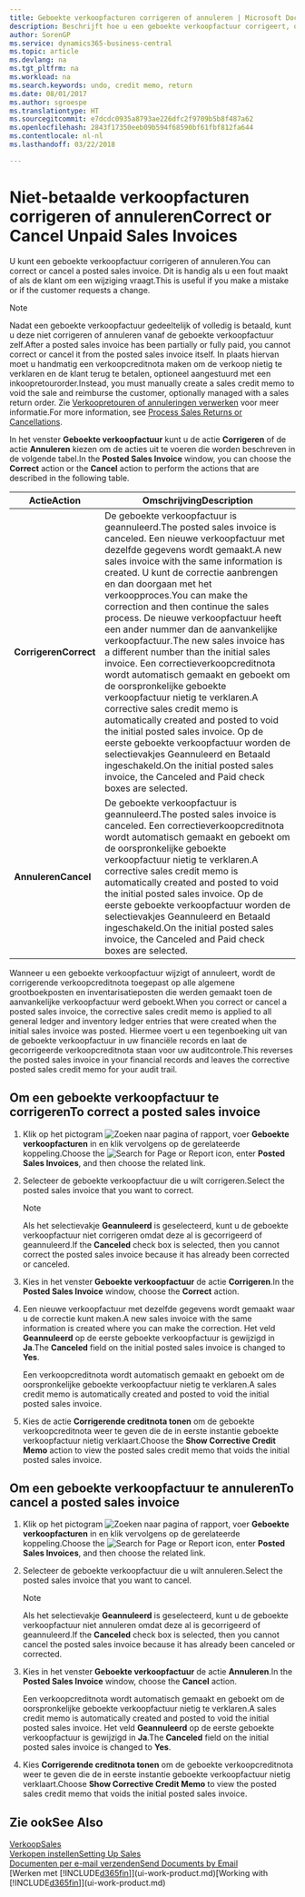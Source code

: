 ```yaml
---
title: Geboekte verkoopfacturen corrigeren of annuleren | Microsoft Docs
description: Beschrijft hoe u een geboekte verkoopfactuur corrigeert, ongedaan maakt of annuleert en een verkoopcreditnota vereffent.
author: SorenGP
ms.service: dynamics365-business-central
ms.topic: article
ms.devlang: na
ms.tgt_pltfrm: na
ms.workload: na
ms.search.keywords: undo, credit memo, return
ms.date: 08/01/2017
ms.author: sgroespe
ms.translationtype: HT
ms.sourcegitcommit: e7dcdc0935a8793ae226dfc2f9709b5b8f487a62
ms.openlocfilehash: 2843f17350eeb09b594f68590bf61fbf812fa644
ms.contentlocale: nl-nl
ms.lasthandoff: 03/22/2018

---
```

# <a name="correct-or-cancel-unpaid-sales-invoices"></a><span data-ttu-id="a30ff-103">Niet-betaalde verkoopfacturen corrigeren of annuleren</span><span class="sxs-lookup"><span data-stu-id="a30ff-103">Correct or Cancel Unpaid Sales Invoices</span></span>
<span data-ttu-id="a30ff-104">U kunt een geboekte verkoopfactuur corrigeren of annuleren.</span><span class="sxs-lookup"><span data-stu-id="a30ff-104">You can correct or cancel a posted sales invoice.</span></span> <span data-ttu-id="a30ff-105">Dit is handig als u een fout maakt of als de klant om een wijziging vraagt.</span><span class="sxs-lookup"><span data-stu-id="a30ff-105">This is useful if you make a mistake or if the customer requests a change.</span></span>

> [!NOTE]  
>   <span data-ttu-id="a30ff-106">Nadat een geboekte verkoopfactuur gedeeltelijk of volledig is betaald, kunt u deze niet corrigeren of annuleren vanaf de geboekte verkoopfactuur zelf.</span><span class="sxs-lookup"><span data-stu-id="a30ff-106">After a posted sales invoice has been partially or fully paid, you cannot correct or cancel it from the posted sales invoice itself.</span></span> <span data-ttu-id="a30ff-107">In plaats hiervan moet u handmatig een verkoopcreditnota maken om de verkoop nietig te verklaren en de klant terug te betalen, optioneel aangestuurd met een inkoopretourorder.</span><span class="sxs-lookup"><span data-stu-id="a30ff-107">Instead, you must manually create a sales credit memo to void the sale and reimburse the customer, optionally managed with a sales return order.</span></span> <span data-ttu-id="a30ff-108">Zie [Verkoopretouren of annuleringen verwerken](sales-how-process-sales-returns-cancellations.md) voor meer informatie.</span><span class="sxs-lookup"><span data-stu-id="a30ff-108">For more information, see [Process Sales Returns or Cancellations](sales-how-process-sales-returns-cancellations.md).</span></span>

<span data-ttu-id="a30ff-109">In het venster **Geboekte verkoopfactuur** kunt u de actie **Corrigeren** of de actie **Annuleren** kiezen om de acties uit te voeren die worden beschreven in de volgende tabel.</span><span class="sxs-lookup"><span data-stu-id="a30ff-109">In the **Posted Sales Invoice** window, you can choose the **Correct** action or the **Cancel** action to perform the actions that are described in the following table.</span></span>

| <span data-ttu-id="a30ff-110">Actie</span><span class="sxs-lookup"><span data-stu-id="a30ff-110">Action</span></span> | <span data-ttu-id="a30ff-111">Omschrijving</span><span class="sxs-lookup"><span data-stu-id="a30ff-111">Description</span></span> |
| --- | --- |
| <span data-ttu-id="a30ff-112">**Corrigeren**</span><span class="sxs-lookup"><span data-stu-id="a30ff-112">**Correct**</span></span> |<span data-ttu-id="a30ff-113">De geboekte verkoopfactuur is geannuleerd.</span><span class="sxs-lookup"><span data-stu-id="a30ff-113">The posted sales invoice is canceled.</span></span> <span data-ttu-id="a30ff-114">Een nieuwe verkoopfactuur met dezelfde gegevens wordt gemaakt.</span><span class="sxs-lookup"><span data-stu-id="a30ff-114">A new sales invoice with the same information is created.</span></span> <span data-ttu-id="a30ff-115">U kunt de correctie aanbrengen en dan doorgaan met het verkoopproces.</span><span class="sxs-lookup"><span data-stu-id="a30ff-115">You can make the correction and then continue the sales process.</span></span> <span data-ttu-id="a30ff-116">De nieuwe verkoopfactuur heeft een ander nummer dan de aanvankelijke verkoopfactuur.</span><span class="sxs-lookup"><span data-stu-id="a30ff-116">The new sales invoice has a different number than the initial sales invoice.</span></span> <span data-ttu-id="a30ff-117">Een correctieverkoopcreditnota wordt automatisch gemaakt en geboekt om de oorspronkelijke geboekte verkoopfactuur nietig te verklaren.</span><span class="sxs-lookup"><span data-stu-id="a30ff-117">A corrective sales credit memo is automatically created and posted to void the initial posted sales invoice.</span></span> <span data-ttu-id="a30ff-118">Op de eerste geboekte verkoopfactuur worden de selectievakjes Geannuleerd en Betaald ingeschakeld.</span><span class="sxs-lookup"><span data-stu-id="a30ff-118">On the initial posted sales invoice, the Canceled and Paid check boxes are selected.</span></span> |
| <span data-ttu-id="a30ff-119">**Annuleren**</span><span class="sxs-lookup"><span data-stu-id="a30ff-119">**Cancel**</span></span> |<span data-ttu-id="a30ff-120">De geboekte verkoopfactuur is geannuleerd.</span><span class="sxs-lookup"><span data-stu-id="a30ff-120">The posted sales invoice is canceled.</span></span> <span data-ttu-id="a30ff-121">Een correctieverkoopcreditnota wordt automatisch gemaakt en geboekt om de oorspronkelijke geboekte verkoopfactuur nietig te verklaren.</span><span class="sxs-lookup"><span data-stu-id="a30ff-121">A corrective sales credit memo is automatically created and posted to void the initial posted sales invoice.</span></span> <span data-ttu-id="a30ff-122">Op de eerste geboekte verkoopfactuur worden de selectievakjes Geannuleerd en Betaald ingeschakeld.</span><span class="sxs-lookup"><span data-stu-id="a30ff-122">On the initial posted sales invoice, the Canceled and Paid check boxes are selected.</span></span> |

<span data-ttu-id="a30ff-123">Wanneer u een geboekte verkoopfactuur wijzigt of annuleert, wordt de corrigerende verkoopcreditnota toegepast op alle algemene grootboekposten en inventarisatieposten die werden gemaakt toen de aanvankelijke verkoopfactuur werd geboekt.</span><span class="sxs-lookup"><span data-stu-id="a30ff-123">When you correct or cancel a posted sales invoice, the corrective sales credit memo is applied to all general ledger and inventory ledger entries that were created when the initial sales invoice was posted.</span></span> <span data-ttu-id="a30ff-124">Hiermee voert u een tegenboeking uit van de geboekte verkoopfactuur in uw financiële records en laat de gecorrigeerde verkoopcreditnota staan voor uw auditcontrole.</span><span class="sxs-lookup"><span data-stu-id="a30ff-124">This reverses the posted sales invoice in your financial records and leaves the corrective posted sales credit memo for your audit trail.</span></span>

## <a name="to-correct-a-posted-sales-invoice"></a><span data-ttu-id="a30ff-125">Om een geboekte verkoopfactuur te corrigeren</span><span class="sxs-lookup"><span data-stu-id="a30ff-125">To correct a posted sales invoice</span></span>
1. <span data-ttu-id="a30ff-126">Klik op het pictogram ![Zoeken naar pagina of rapport](media/ui-search/search_small.png "pictogram Zoeken naar pagina of rapport"), voer **Geboekte verkoopfacturen** in en klik vervolgens op de gerelateerde koppeling.</span><span class="sxs-lookup"><span data-stu-id="a30ff-126">Choose the ![Search for Page or Report](media/ui-search/search_small.png "Search for Page or Report icon") icon, enter **Posted Sales Invoices**, and then choose the related link.</span></span>  
2. <span data-ttu-id="a30ff-127">Selecteer de geboekte verkoopfactuur die u wilt corrigeren.</span><span class="sxs-lookup"><span data-stu-id="a30ff-127">Select the posted sales invoice that you want to correct.</span></span>

    > [!NOTE]  
    >   <span data-ttu-id="a30ff-128">Als het selectievakje **Geannuleerd** is geselecteerd, kunt u de geboekte verkoopfactuur niet corrigeren omdat deze al is gecorrigeerd of geannuleerd.</span><span class="sxs-lookup"><span data-stu-id="a30ff-128">If the **Canceled** check box is selected, then you cannot correct the posted sales invoice because it has already been corrected or canceled.</span></span>
3. <span data-ttu-id="a30ff-129">Kies in het venster **Geboekte verkoopfactuur** de actie **Corrigeren**.</span><span class="sxs-lookup"><span data-stu-id="a30ff-129">In the **Posted Sales Invoice** window, choose the **Correct** action.</span></span>  
4. <span data-ttu-id="a30ff-130">Een nieuwe verkoopfactuur met dezelfde gegevens wordt gemaakt waar u de correctie kunt maken.</span><span class="sxs-lookup"><span data-stu-id="a30ff-130">A new sales invoice with the same information is created where you can make the correction.</span></span> <span data-ttu-id="a30ff-131">Het veld **Geannuleerd** op de eerste geboekte verkoopfactuur is gewijzigd in **Ja**.</span><span class="sxs-lookup"><span data-stu-id="a30ff-131">The **Canceled** field on the initial posted sales invoice is changed to **Yes**.</span></span>

    <span data-ttu-id="a30ff-132">Een verkoopcreditnota wordt automatisch gemaakt en geboekt om de oorspronkelijke geboekte verkoopfactuur nietig te verklaren.</span><span class="sxs-lookup"><span data-stu-id="a30ff-132">A sales credit memo is automatically created and posted to void the initial posted sales invoice.</span></span>
5. <span data-ttu-id="a30ff-133">Kies de actie **Corrigerende creditnota tonen** om de geboekte verkoopcreditnota weer te geven die de in eerste instantie geboekte verkoopfactuur nietig verklaart.</span><span class="sxs-lookup"><span data-stu-id="a30ff-133">Choose the **Show Corrective Credit Memo** action to view the posted sales credit memo that voids the initial posted sales invoice.</span></span>

## <a name="to-cancel-a-posted-sales-invoice"></a><span data-ttu-id="a30ff-134">Om een geboekte verkoopfactuur te annuleren</span><span class="sxs-lookup"><span data-stu-id="a30ff-134">To cancel a posted sales invoice</span></span>
1. <span data-ttu-id="a30ff-135">Klik op het pictogram ![Zoeken naar pagina of rapport](media/ui-search/search_small.png "pictogram Zoeken naar pagina of rapport"), voer **Geboekte verkoopfacturen** in en klik vervolgens op de gerelateerde koppeling.</span><span class="sxs-lookup"><span data-stu-id="a30ff-135">Choose the ![Search for Page or Report](media/ui-search/search_small.png "Search for Page or Report icon") icon, enter **Posted Sales Invoices**, and then choose the related link.</span></span>  
2. <span data-ttu-id="a30ff-136">Selecteer de geboekte verkoopfactuur die u wilt annuleren.</span><span class="sxs-lookup"><span data-stu-id="a30ff-136">Select the posted sales invoice that you want to cancel.</span></span>

    > [!NOTE]  
    >   <span data-ttu-id="a30ff-137">Als het selectievakje **Geannuleerd** is geselecteerd, kunt u de geboekte verkoopfactuur niet annuleren omdat deze al is gecorrigeerd of geannuleerd.</span><span class="sxs-lookup"><span data-stu-id="a30ff-137">If the **Canceled** check box is selected, then you cannot cancel the posted sales invoice because it has already been canceled or corrected.</span></span>
3. <span data-ttu-id="a30ff-138">Kies in het venster **Geboekte verkoopfactuur** de actie **Annuleren**.</span><span class="sxs-lookup"><span data-stu-id="a30ff-138">In the **Posted Sales Invoice** window, choose the **Cancel** action.</span></span>

    <span data-ttu-id="a30ff-139">Een verkoopcreditnota wordt automatisch gemaakt en geboekt om de oorspronkelijke geboekte verkoopfactuur nietig te verklaren.</span><span class="sxs-lookup"><span data-stu-id="a30ff-139">A sales credit memo is automatically created and posted to void the initial posted sales invoice.</span></span> <span data-ttu-id="a30ff-140">Het veld **Geannuleerd** op de eerste geboekte verkoopfactuur is gewijzigd in **Ja**.</span><span class="sxs-lookup"><span data-stu-id="a30ff-140">The **Canceled** field on the initial posted sales invoice is changed to **Yes**.</span></span>
4. <span data-ttu-id="a30ff-141">Kies **Corrigerende creditnota tonen** om de geboekte verkoopcreditnota weer te geven die de in eerste instantie geboekte verkoopfactuur nietig verklaart.</span><span class="sxs-lookup"><span data-stu-id="a30ff-141">Choose **Show Corrective Credit Memo** to view the posted sales credit memo that voids the initial posted sales invoice.</span></span>

## <a name="see-also"></a><span data-ttu-id="a30ff-142">Zie ook</span><span class="sxs-lookup"><span data-stu-id="a30ff-142">See Also</span></span>
[<span data-ttu-id="a30ff-143">Verkoop</span><span class="sxs-lookup"><span data-stu-id="a30ff-143">Sales</span></span>](sales-manage-sales.md)  
[<span data-ttu-id="a30ff-144">Verkopen instellen</span><span class="sxs-lookup"><span data-stu-id="a30ff-144">Setting Up Sales</span></span>](sales-setup-sales.md)  
[<span data-ttu-id="a30ff-145">Documenten per e-mail verzenden</span><span class="sxs-lookup"><span data-stu-id="a30ff-145">Send Documents by Email</span></span>](ui-how-send-documents-email.md)  
<span data-ttu-id="a30ff-146">[Werken met [!INCLUDE[d365fin](includes/d365fin_md.md)]](ui-work-product.md)</span><span class="sxs-lookup"><span data-stu-id="a30ff-146">[Working with [!INCLUDE[d365fin](includes/d365fin_md.md)]](ui-work-product.md)</span></span>


